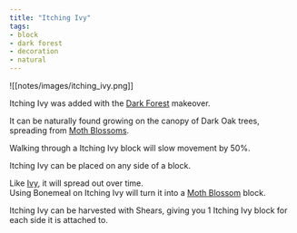 ```yaml
---
title: "Itching Ivy"
tags:
- block
- dark forest
- decoration
- natural
---
```


![[notes/images/itching_ivy.png]]

Itching Ivy was added with the [Dark Forest](notes/makeover/dark_forest) makeover.

It can be naturally found growing on the canopy of Dark Oak trees, spreading from [Moth Blossoms](notes/block/moth_blossom). 

Walking through a Itching Ivy block will slow movement by 50%.

Itching Ivy can be placed on any side of a block.

Like [Ivy](notes/block/ivy), it will spread out over time.  
Using Bonemeal on Itching Ivy will turn it into a [Moth Blossom](notes/block/moth_blossom) block.

Itching Ivy can be harvested with Shears, giving you 1 Itching Ivy block for each side it is attached to.